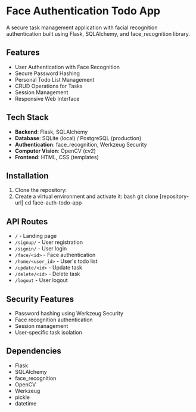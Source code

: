 
# Face Authentication Todo App

A secure task management application with facial recognition authentication built using Flask, SQLAlchemy, and face_recognition library.

## Features

- User Authentication with Face Recognition
- Secure Password Hashing
- Personal Todo List Management
- CRUD Operations for Tasks
- Session Management
- Responsive Web Interface

## Tech Stack

- **Backend**: Flask, SQLAlchemy
- **Database**: SQLite (local) / PostgreSQL (production)
- **Authentication**: face_recognition, Werkzeug Security
- **Computer Vision**: OpenCV (cv2)
- **Frontend**: HTML, CSS (templates)

## Installation

1. Clone the repository:
2. Create a virtual environment and activate it:
   bash
git clone [repository-url]
cd face-auth-todo-app


## API Routes

- `/` - Landing page
- `/signup/` - User registration
- `/signin/` - User login
- `/face/<id>` - Face authentication
- `/home/<user_id>` - User's todo list
- `/update/<id>` - Update task
- `/delete/<id>` - Delete task
- `/logout` - User logout

## Security Features

- Password hashing using Werkzeug Security
- Face recognition authentication
- Session management
- User-specific task isolation

## Dependencies

- Flask
- SQLAlchemy
- face_recognition
- OpenCV
- Werkzeug
- pickle
- datetime
 
